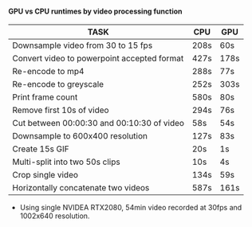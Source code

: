 
#### GPU vs CPU runtimes by video processing function


| TASK                                 | CPU   | GPU  |
|---  |---|---|
| Downsample video from 30 to 15 fps   | 208s   | 60s   |
| Convert video to powerpoint accepted format  | 427s  |  178s |
| Re-encode to mp4 | 288s  |77s   |
| Re-encode to greyscale | 252s  | 303s  |
| Print frame count | 580s  |80s   |
| Remove first 10s of video  |294s   |76s   |
| Cut between 00:00:30 and 00:10:30 of video  |58s   |54s   |
| Downsample to 600x400 resolution  |127s   |83s   |
| Create 15s GIF  |20s   |1s   |
| Multi-split into two 50s clips  |10s   |4s   |
| Crop single video  |134s   |59s   |
| Horizontally concatenate two videos  |587s   |161s   |


* Using single NVIDEA RTX2080, 54min video recorded at 30fps and 1002x640 resolution.
